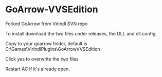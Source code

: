 # GoArrow-VVSEdition
Forked GoArrow from Virindi SVN repo


To install download the two files under releases, the DLL and dll.config.

Copy to your goarrow folder, default is C:\Games\VirindiPlugins\GoArrowVVSEdition

Click yes to overwrite the two files

Restart AC if it's already open.
